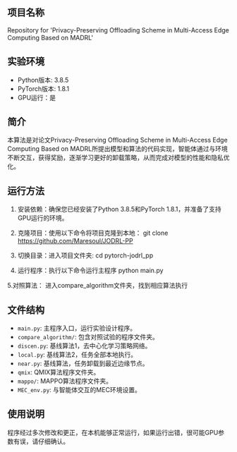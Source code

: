 ## 项目名称

Repository for 'Privacy-Preserving Offloading Scheme in Multi-Access Edge Computing Based on MADRL'

## 实验环境

- Python版本: 3.8.5
- PyTorch版本: 1.8.1
- GPU运行：是

## 简介

本算法是对论文Privacy-Preserving Offloading Scheme in Multi-Access Edge Computing Based on MADRL所提出模型和算法的代码实现，智能体通过与环境不断交互，获得奖励，逐渐学习更好的卸载策略，从而完成对模型的性能和隐私优化。

## 运行方法

1. 安装依赖：确保您已经安装了Python 3.8.5和PyTorch 1.8.1，并准备了支持GPU运行的环境。

2. 克隆项目：使用以下命令将项目克隆到本地：
git clone https://github.com/Maresoul/JODRL-PP

3. 切换目录：进入项目文件夹:
cd pytorch-jodrl_pp

4. 运行程序：执行以下命令运行主程序
python main.py

5.对照算法：
进入compare_algorithm文件夹，找到相应算法执行

## 文件结构

- `main.py`: 主程序入口，运行实验设计程序。
- `compare_algorithm/`: 包含对照试验的程序文件夹。
- `discen.py`: 基线算法1，去中心化学习策略网络。
- `local.py`: 基线算法2，任务全部本地执行。
- `near.py`: 基线算法，任务卸载到最近边缘节点。
- `qmix`: QMIX算法程序文件夹。
- `mappo/`: MAPPO算法程序文件夹。
- `MEC_env.py`: 与智能体交互的MEC环境设置。

## 使用说明

程序经过多次修改和更正，在本机能够正常运行，如果运行出错，很可能GPU参数有误，请仔细确认。








